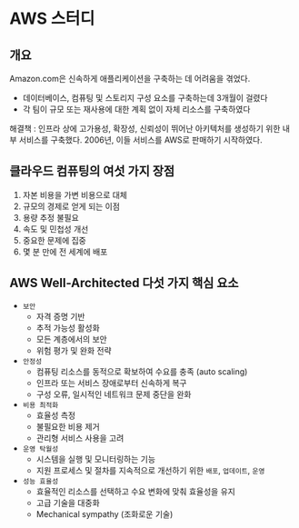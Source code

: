 # AWS 스터디

## 개요

Amazon.com은 신속하게 애플리케이션을 구축하는 데 어려움을 겪었다.

-   데이터베이스, 컴퓨팅 및 스토리지 구성 요소를 구축하는데 3개월이 걸렸다
-   각 팀이 규모 또는 재사용에 대한 계획 없이 자체 리소스를 구축하였다

해결책 : 인프라 상에 고가용성, 확장성, 신뢰성이 뛰어난 아키텍처를 생성하기 위한 내부 서비스를 구축했다.
2006년, 이들 서비스를 AWS로 판매하기 시작하였다.

## 클라우드 컴퓨팅의 여섯 가지 장점

1.  자본 비용을 가변 비용으로 대체
1.  규모의 경제로 얻게 되는 이점
1.  용량 추정 불필요
1.  속도 및 민첩성 개선
1.  중요한 문제에 집중
1.  몇 분 만에 전 세계에 배포

## AWS Well-Architected 다섯 가지 핵심 요소

-   `보안`
    -   자격 증명 기반
    -   추적 가능성 활성화
    -   모든 계층에서의 보안
    -   위험 평가 및 완화 전략
-   `안정성`
    -   컴퓨팅 리소스를 동적으로 확보하여 수요를 충족 (auto scaling)
    -   인프라 또는 서비스 장애로부터 신속하게 복구
    -   구성 오류, 일시적인 네트워크 문제 중단을 완화
-   `비용 최적화`
    -   효율성 측정
    -   불필요한 비용 제거
    -   관리형 서비스 사용을 고려
-   `운영 탁월성`
    -   시스템을 실행 및 모니터링하는 기능
    -   지원 프로세스 및 절차를 지속적으로 개선하기 위한 `배포`, `업데이트`, `운영`
-   `성능 효율성`
    -   효율적인 리소스를 선택하고 수요 변화에 맞춰 효율성을 유지
    -   고급 기술을 대중화
    -   Mechanical sympathy (조화로운 기술)

